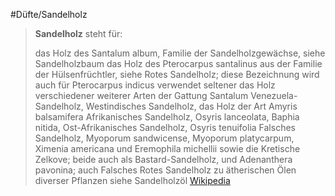 #Düfte/Sandelholz
> **Sandelholz** steht für:
>
> das Holz des Santalum album, Familie der Sandelholzgewächse, siehe Sandelholzbaum
> das Holz des Pterocarpus santalinus aus der Familie der Hülsenfrüchtler, siehe Rotes Sandelholz; diese Bezeichnung wird auch für Pterocarpus indicus verwendet
> seltener das Holz verschiedener weiterer Arten der Gattung Santalum
> Venezuela-Sandelholz, Westindisches Sandelholz, das Holz der Art Amyris balsamifera
> Afrikanisches Sandelholz, Osyris lanceolata, Baphia nitida, Ost-Afrikanisches Sandelholz, Osyris tenuifolia
> Falsches Sandelholz, Myoporum sandwicense, Myoporum platycarpum, Ximenia americana und Eremophila michellii sowie die Kretische Zelkove; beide auch als Bastard-Sandelholz, und Adenanthera pavonina; auch Falsches Rotes Sandelholz
> zu ätherischen Ölen diverser Pflanzen siehe Sandelholzöl
> [Wikipedia](https://de.wikipedia.org/wiki/Sandelholz)